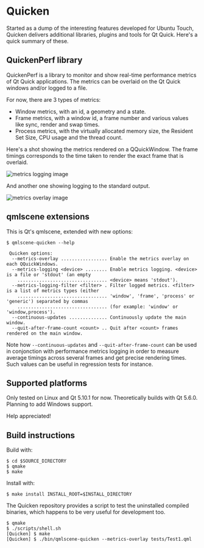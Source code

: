 # Quicken

Started as a dump of the interesting features developed for Ubuntu Touch, Quicken delivers additional libraries, plugins and tools for Qt Quick. Here's a quick summary of these.

## QuickenPerf library

QuickenPerf is a library to monitor and show real-time performance metrics of Qt Quick applications. The metrics can be overlaid on the Qt Quick windows and/or logged to a file.

For now, there are 3 types of metrics:

- Window metrics, with an id, a geometry and a state.
- Frame metrics, with a window id, a frame number and various values like sync, render and swap times.
- Process metrics, with the virtually allocated memory size, the Resident Set Size, CPU usage and the thread count.

Here's a shot showing the metrics rendered on a QQuickWindow. The frame timings corresponds to the time taken to render the exact frame that is overlaid.

![metrics logging image](https://raw.githubusercontent.com/wiki/loicmolinari/quicken/web/quicken-win.png)

And another one showing logging to the standard output.

![metrics overlay image](https://raw.githubusercontent.com/wiki/loicmolinari/quicken/web/quicken-term.png)

## qmlscene extensions

This is Qt's qmlscene, extended with new options:

```
$ qmlscene-quicken --help

 Quicken options:
  --metrics-overlay ................. Enable the metrics overlay on each QQuickWindows.
  --metrics-logging <device> ........ Enable metrics logging. <device> is a file or 'stdout' (an empty
    ................................. <device> means 'stdout').
  --metrics-logging-filter <filter> . Filter logged metrics. <filter> is a list of metrics types (either
    ................................. 'window', 'frame', 'process' or 'generic') separated by commas
    ................................. (for example: 'window' or 'window,process').
  --continuous-updates .............. Continuously update the main window.
  --quit-after-frame-count <count> .. Quit after <count> frames rendered on the main window.
```

Note how `--continuous-updates` and `--quit-after-frame-count` can be used in conjonction with performance metrics logging in order to measure average timings across several frames and get precise rendering times. Such values can be useful in regression tests for instance.

## Supported platforms

Only tested on Linux and Qt 5.10.1 for now. Theoretically builds with Qt 5.6.0. Planning to add Windows support.

Help appreciated!

## Build instructions

Build with:

```
$ cd $SOURCE_DIRECTORY
$ qmake
$ make
```

Install with:

```
$ make install INSTALL_ROOT=$INSTALL_DIRECTORY
```

The Quicken repository provides a script to test the uninstalled compiled binaries, which happens to be very useful for development too.

```
$ qmake
$ ./scripts/shell.sh
[Quicken] $ make
[Quicken] $ ./bin/qmlscene-quicken --metrics-overlay tests/Test1.qml
```
